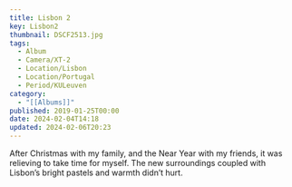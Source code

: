 ```yaml
---
title: Lisbon 2
key: Lisbon2
thumbnail: DSCF2513.jpg
tags:
  - Album
  - Camera/XT-2
  - Location/Lisbon
  - Location/Portugal
  - Period/KULeuven
category:
  - "[[Albums]]"
published: 2019-01-25T00:00
date: 2024-02-04T14:18
updated: 2024-02-06T20:23
---
```

After Christmas with my family, and the Near Year with my friends, it was relieving to take time for myself. The new surroundings coupled with Lisbon’s bright pastels and warmth didn’t hurt.
